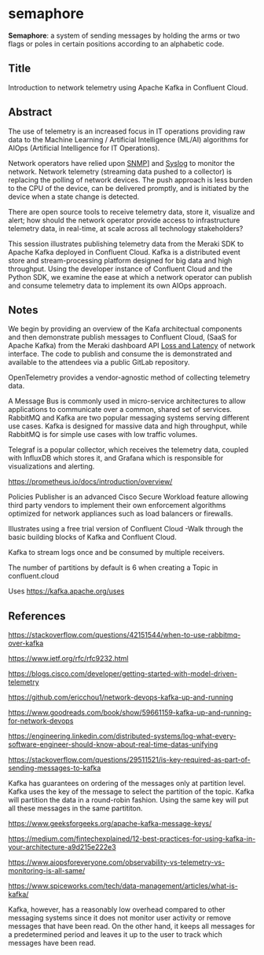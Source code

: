 # semaphore

**Semaphore**: a system of sending messages by holding the arms or two flags or poles in certain positions according to an alphabetic code.

## Title
Introduction to network telemetry using Apache Kafka in Confluent Cloud.

## Abstract

The use of telemetry is an increased focus in IT operations providing raw data to the Machine Learning / Artificial Intelligence (ML/AI) algorithms for AIOps (Artificial Intelligence for IT Operations).

Network operators have relied upon [SNMP](https://www.ietf.org/rfc/rfc9232.html#RFC3416)] and [Syslog](https://www.ietf.org/rfc/rfc9232.html#RFC5424) to monitor the network. Network telemetry (streaming data pushed to a collector) is replacing the polling of network devices. The push approach is less burden to the CPU of the device, can be delivered promptly, and is initiated by the device when a state change is detected.

There are open source tools to receive telemetry data, store it, visualize and alert; how should the network operator provide access to infrastructure telemetry data, in real-time, at scale across all technology stakeholders?

This session illustrates publishing telemetry data from the Meraki SDK to Apache Kafka deployed in Confluent Cloud. Kafka is a distributed event store and stream-processing platform designed for big data and high throughput. Using the developer instance of Confluent Cloud and the Python SDK, we examine the ease at which a network operator can publish and consume telemetry data to implement its own AIOps approach.

## Notes

We begin by providing an overview of the Kafa architectual components and then demonstrate publish messages to Confluent Cloud, (SaaS for Apache Kafka) from the Meraki dashboard API [Loss and Latency](https://developer.cisco.com/meraki/api-v1/#!get-device-loss-and-latency-history) of network interface. The code to publish and consume the is demonstrated and available to the attendees via a public GitLab repository.


 OpenTelemetry provides a vendor-agnostic method of collecting telemetry data. 

A Message Bus is commonly used in micro-service architectures to allow applications to communicate over a common, shared set of services. RabbitMQ and Kafka are two popular messaging systems serving different use cases. Kafka is designed for massive data and high throughput, while RabbitMQ is for simple use cases with low traffic volumes.

Telegraf is a popular collector, which receives the telemetry data, coupled with InfluxDB which stores it, and Grafana which is responsible for visualizations and alerting.

https://prometheus.io/docs/introduction/overview/

 Policies Publisher is an advanced Cisco Secure Workload feature allowing third party vendors to implement their own enforcement algorithms optimized for network appliances such as load balancers or firewalls.

Illustrates using a free trial version of Confluent Cloud -Walk through the basic building blocks of Kafka and Confluent Cloud.



 Kafka to stream logs once and be consumed by multiple receivers.

The number of partitions by default is 6 when creating a Topic in confluent.cloud
 
Uses https://kafka.apache.org/uses

## References

https://stackoverflow.com/questions/42151544/when-to-use-rabbitmq-over-kafka

https://www.ietf.org/rfc/rfc9232.html

https://blogs.cisco.com/developer/getting-started-with-model-driven-telemetry

https://github.com/ericchou1/network-devops-kafka-up-and-running

https://www.goodreads.com/book/show/59661159-kafka-up-and-running-for-network-devops

https://engineering.linkedin.com/distributed-systems/log-what-every-software-engineer-should-know-about-real-time-datas-unifying

https://stackoverflow.com/questions/29511521/is-key-required-as-part-of-sending-messages-to-kafka

 Kafka has guarantees on ordering of the messages only at partition level. Kafka uses the key of the message to select the partition of the topic.  Kafka will partition the data in a round-robin fashion. Using the same key will put all these messages in the same partititon.

https://www.geeksforgeeks.org/apache-kafka-message-keys/

https://medium.com/fintechexplained/12-best-practices-for-using-kafka-in-your-architecture-a9d215e222e3

https://www.aiopsforeveryone.com/observability-vs-telemetry-vs-monitoring-is-all-same/

https://www.spiceworks.com/tech/data-management/articles/what-is-kafka/

Kafka, however, has a reasonably low overhead compared to other messaging systems since it does not monitor user activity or remove messages that have been read. On the other hand, it keeps all messages for a predetermined period and leaves it up to the user to track which messages have been read. 